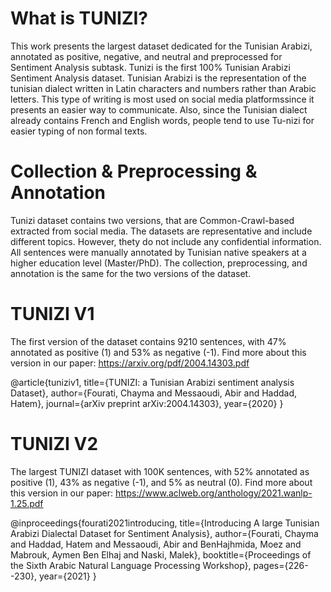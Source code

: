 # What is TUNIZI?

This work presents the largest dataset dedicated for the Tunisian Arabizi, annotated as positive, negative, and neutral and preprocessed for Sentiment Analysis subtask.
Tunizi is the first 100% Tunisian Arabizi Sentiment Analysis dataset. 
Tunisian Arabizi is the representation of the tunisian dialect written in Latin characters and numbers rather than Arabic letters.
This type of writing is most used on social media platformssince it presents an easier way to communicate. 
Also, since the Tunisian dialect already contains French and English words, people tend to use Tu-nizi for easier typing of non formal texts. 

# Collection & Preprocessing & Annotation

Tunizi dataset contains two versions, that are Common-Crawl-based extracted from social media.
The datasets are representative and include different topics. However, thety do not include any confidential information. 
All sentences were manually annotated by Tunisian native speakers at a higher education level (Master/PhD).
The collection, preprocessing, and annotation is the same for the two versions of the dataset.

# TUNIZI V1

The first version of the dataset contains 9210 sentences, with 47% annotated as positive (1) and 53% as negative (-1). Find more about this version in our paper: https://arxiv.org/pdf/2004.14303.pdf 

@article{tuniziv1,
  title={TUNIZI: a Tunisian Arabizi sentiment analysis Dataset},
  author={Fourati, Chayma and Messaoudi, Abir and Haddad, Hatem},
  journal={arXiv preprint arXiv:2004.14303},
  year={2020}
}



# TUNIZI V2

The largest TUNIZI dataset with 100K sentences, with 52% annotated as positive (1), 43% as negative (-1), and 5% as neutral (0). Find more about this version in our paper: https://www.aclweb.org/anthology/2021.wanlp-1.25.pdf
 
@inproceedings{fourati2021introducing,
  title={Introducing A large Tunisian Arabizi Dialectal Dataset for Sentiment Analysis},
  author={Fourati, Chayma and Haddad, Hatem and Messaoudi, Abir and BenHajhmida, Moez and Mabrouk, Aymen Ben Elhaj and Naski, Malek},
  booktitle={Proceedings of the Sixth Arabic Natural Language Processing Workshop},
  pages={226--230},
  year={2021}
}


